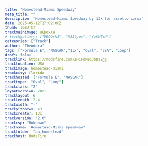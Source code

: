 ```yaml
---
title: "Homestead-Miami Speedway"
meta_title: ""
description: "Homestead-Miami Speedway by 13x for assetto corsa"
date: 2025-05-12T17:02:00Z
thumb: lGSJfCT
trackmainimage: uEpoxXW
# trackgallery: ["BBOOrN1", "M35lyqt", "YzKHTsH"] 
categories: ["Track"]
author: "Theodora"
tags: ["Formula E", "NASCAR","13x", "Oval", "USA", "Loop"]
draft: false
tracklink: https://modsfire.com/2HCFdM1q3bDaZjg
tracklocation: USA
trackimage: homestead-miami
trackcity: Florida
trackhosted: ["Formula E", "NASCAR"]
tracktype: ["Oval", "Loop"]
trackclass: "2" 
layoutversion: 2021
tracklayout: 6
trackLength: 2.4
trackwidth: "-"
trackpitboxes: 43
trackcreator: 13x
trackversion: "2.0"
trackcsp: "Unknown"
trackname: "Homestead-Miami Speedway"
trackfolder: "aa_homestead"
trackhost: ModsFire
---
```


